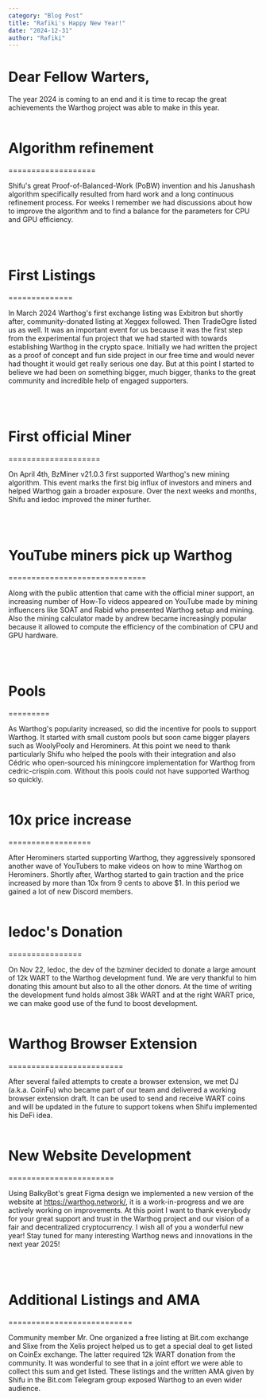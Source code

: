 ```yaml
---
category: "Blog Post"
title: "Rafiki's Happy New Year!"
date: "2024-12-31"
author: "Rafiki"
---
```


<h1>Dear Fellow Warters,</h1>

The year 2024 is coming to an end and it is time to recap the great achievements the Warthog project was able to make in this year.
<br/><br/>
<h1>Algorithm refinement</h1>

===================

Shifu's great Proof-of-Balanced-Work (PoBW) invention and his Janushash algorithm specifically resulted from hard work and a long continuous refinement process. For weeks I remember we had discussions about how to improve the algorithm and to find a balance for the parameters for CPU and GPU efficiency.

<br/><br/>
<h1>First Listings</h1>

==============

In March 2024 Warthog's first exchange listing was Exbitron but shortly after, community-donated listing at Xeggex followed. Then TradeOgre listed us as well. It was an important event for us because it was the first step from the experimental fun project that we had started with towards establishing Warthog in the crypto space. Initially we had written the project as a proof of concept and fun side project in our free time and would never had thought it would get really serious one day. But at this point I started to believe we had been on something bigger, much bigger, thanks to the great community and incredible help of engaged supporters.

<br/><br/>
<h1>First official Miner</h1>

====================

On April 4th, BzMiner v21.0.3 first supported Warthog's new mining algorithm. This event marks the first big influx of investors and miners and helped Warthog gain a broader exposure. Over the next weeks and months, Shifu and iedoc improved the miner further.

<br/><br/>
<h1>YouTube miners pick up Warthog</h1>

==============================

Along with the public attention that came with the official miner support, an increasing number of How-To videos appeared on YouTube made by mining influencers like SOAT and Rabid who presented Warthog setup and mining. Also the mining calculator made by andrew became increasingly popular because it allowed to compute the efficiency of the combination of CPU and GPU hardware.

<br/><br/>
<h1>Pools</h1>

=========

As Warthog's popularity increased, so did the incentive for pools to support Warthog. It started with small custom pools but soon came bigger players such as WoolyPooly and Herominers. At this point we need to thank particularly Shifu who helped the pools with their integration and also Cédric who open-sourced his miningcore implementation for Warthog from cedric-crispin.com. Without this pools could not have supported Warthog so quickly.
<br/><br/>
<h1>10x price increase</h1>

==================

After Herominers started supporting Warthog, they aggressively sponsored another wave of YouTubers to make videos on how to mine Warthog on Herominers. Shortly after, Warthog started to gain traction and the price increased by more than 10x from 9 cents to above $1. In this period we gained a lot of new Discord members.
<br/><br/>
<h1>Iedoc's Donation</h1>

================

On Nov 22, Iedoc, the dev of the bzminer decided to donate a large amount of 12k WART to the Warthog development fund. We are very thankful to him donating this amount but also to all the other donors. At the time of writing the development fund holds almost 38k WART and at the right WART price, we can make good use of the fund to boost development.
<br/><br/>
<h1>Warthog Browser Extension</h1>

=========================

After several failed attempts to create a browser extension, we met DJ (a.k.a. CoinFu) who became part of our team and delivered a working browser extension draft. It can be used to send and receive WART coins and will be updated in the future to support tokens when Shifu implemented his DeFi idea.
<br/><br/>
<h1>New Website Development</h1>

=======================

Using BalkyBot's great Figma design we implemented a new version of the website at https://warthog.network/, it is a work-in-progress and we are actively working on improvements.
At this point I want to thank everybody for your great support and trust in the Warthog project and our vision of a fair and decentralized cryptocurrency. I wish all of you a wonderful new year! Stay tuned for many interesting Warthog news and innovations in the next year 2025!

<br/><br/>
<h1>Additional Listings and AMA</h1>

===========================

Community member Mr. One organized a free listing at Bit.com exchange and Slixe from the Xelis project helped us to get a special deal to get listed on CoinEx exchange. The latter required 12k WART donation from the community. It was wonderful to see that in a joint effort we were able to collect this sum and get listed. These listings and the written AMA given by Shifu in the Bit.com Telegram group exposed Warthog to an even wider audience.